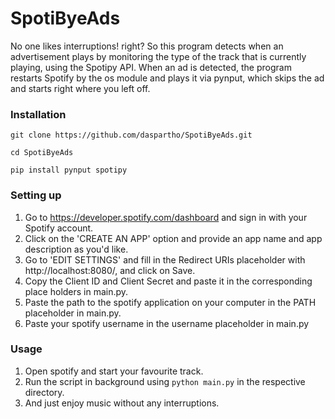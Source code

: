 # SpotiByeAds

No one likes interruptions! right? So this program detects when an advertisement plays by monitoring the type of the track that is currently playing, using the Spotipy API. 
When an ad is detected, the program restarts Spotify by the os module and plays it via pynput, which skips the ad and starts right where you left off.

### Installation
```
git clone https://github.com/daspartho/SpotiByeAds.git
```
```
cd SpotiByeAds
```
```
pip install pynput spotipy
```


### Setting up

1. Go to https://developer.spotify.com/dashboard and sign in with your Spotify account.
2. Click on the 'CREATE AN APP' option and provide an app name and app description as you'd like.
3. Go to 'EDIT SETTINGS' and fill in the Redirect URIs placeholder with http://localhost:8080/, and click on Save.
4. Copy the Client ID and Client Secret and paste it in the corresponding place holders in main.py.
5. Paste the path to the spotify application on your computer in the PATH placeholder in main.py.
6. Paste your spotify username in the username placeholder in main.py

### Usage
1. Open spotify and start your favourite track.
2. Run the script in background using `python main.py` in the respective directory.
3. And just enjoy music without any interruptions.
